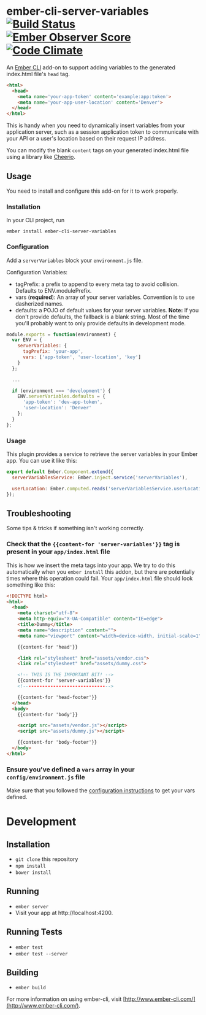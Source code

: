 # ember-cli-server-variables [![Build Status](https://travis-ci.org/blimmer/ember-cli-server-variables.svg?branch=master)](https://travis-ci.org/blimmer/ember-cli-server-variables) [![Ember Observer Score](http://emberobserver.com/badges/ember-cli-server-variables.svg)](http://emberobserver.com/addons/ember-cli-server-variables) [![Code Climate](https://codeclimate.com/github/blimmer/ember-cli-server-variables/badges/gpa.svg)](https://codeclimate.com/github/blimmer/ember-cli-server-variables)

An [Ember CLI](http://www.ember-cli.com/) add-on to support adding variables
to the generated index.html file's `head` tag.

```html
<html>
  <head>
    <meta name='your-app-token' content='example:app:token'>
    <meta name='your-app-user-location' content='Denver'>
  </head>
</html>
```

This is handy when you need to dynamically insert variables from your application
server, such as a session application token to communicate with your API or a user's
location based on their request IP address.  

You can modify the blank `content` tags on your generated index.html file using
a library like [Cheerio](https://github.com/cheeriojs/cheerio).

## Usage
You need to install and configure this add-on for it to work properly.

### Installation
In your CLI project, run
```
ember install ember-cli-server-variables
```

### Configuration
Add a `serverVariables` block your `environment.js` file.

Configuration Variables:

  * tagPrefix: a prefix to append to every meta tag to avoid collision. Defaults to ENV.modulePrefix.
  * vars (**required**): An array of your server variables. Convention is to use dasherized names.
  * defaults: a POJO of default values for your server variables. **Note:** If
  you don't provide defaults, the fallback is a blank string. Most of the time
  you'll probably want to only provide defaults in development mode.

```javascript
module.exports = function(environment) {
  var ENV = {
    serverVariables: {
      tagPrefix: 'your-app',
      vars: ['app-token', 'user-location', 'key']
    }
  };

  ...

  if (environment === 'development') {
    ENV.serverVariables.defaults = {
      'app-token': 'dev-app-token',
      'user-location': 'Denver'
    };
  }
};
```

### Usage
This plugin provides a service to retrieve the server variables in your
Ember app. You can use it like this:

```javascript
export default Ember.Component.extend({
  serverVariablesService: Ember.inject.service('serverVariables'),

  userLocation: Ember.computed.reads('serverVariablesService.userLocation')
});
```

## Troubleshooting
Some tips & tricks if something isn't working correctly.

### Check that the `{{content-for 'server-variables'}}` tag is present in your `app/index.html` file

This is how we insert the meta tags into your app. We try to do this automatically
when you `ember install` this addon, but there are potentially times where this
operation could fail. Your `app/index.html` file should look something like this:

```html
<!DOCTYPE html>
<html>
  <head>
    <meta charset="utf-8">
    <meta http-equiv="X-UA-Compatible" content="IE=edge">
    <title>Dummy</title>
    <meta name="description" content="">
    <meta name="viewport" content="width=device-width, initial-scale=1">

    {{content-for 'head'}}

    <link rel="stylesheet" href="assets/vendor.css">
    <link rel="stylesheet" href="assets/dummy.css">

    <!-- THIS IS THE IMPORTANT BIT! -->
    {{content-for 'server-variables'}}
    <!-------------------------------->

    {{content-for 'head-footer'}}
  </head>
  <body>
    {{content-for 'body'}}

    <script src="assets/vendor.js"></script>
    <script src="assets/dummy.js"></script>

    {{content-for 'body-footer'}}
  </body>
</html>
```

### Ensure you've defined a `vars` array in your `config/environment.js` file
Make sure that you followed the [configuration instructions](#configuration)
to get your vars defined.

# Development
## Installation

* `git clone` this repository
* `npm install`
* `bower install`

## Running

* `ember server`
* Visit your app at http://localhost:4200.

## Running Tests

* `ember test`
* `ember test --server`

## Building

* `ember build`

For more information on using ember-cli, visit [http://www.ember-cli.com/](http://www.ember-cli.com/).
